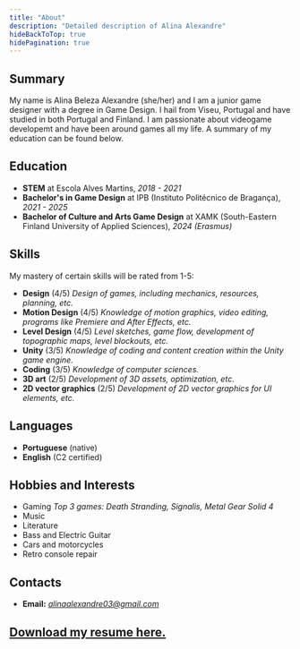 ```yaml
---
title: "About"
description: "Detailed description of Alina Alexandre"
hideBackToTop: true
hidePagination: true
---
```


## Summary
My name is Alina Beleza Alexandre (she/her) and I am a junior game designer with a degree in Game Design. I hail from Viseu, Portugal and have studied in both Portugal and Finland. I am passionate about videogame developemt and have been around games all my life. A summary of my education can be found below.

## Education
- **STEM** at Escola Alves Martins, *2018 - 2021* 
- **Bachelor's in Game Design** at IPB (Instituto Politécnico de Bragança), *2021 - 2025* 
- **Bachelor of Culture and Arts Game Design** at XAMK (South-Eastern Finland University of Applied Sciences), *2024 (Erasmus)*

## Skills
My mastery of certain skills will be rated from 1-5:
- **Design** (4/5)
*Design of games, including mechanics, resources, planning, etc.*
- **Motion Design** (4/5)
*Knowledge of motion graphics, video editing, programs like Premiere and After Effects, etc.*
- **Level Design** (4/5)
*Level sketches, game flow, development of topographic maps, level blockouts, etc.*
- **Unity** (3/5)
*Knowledge of coding and content creation within the Unity game engine.*
- **Coding** (3/5)
*Knowledge of computer sciences.*
- **3D art** (2/5)
*Development of 3D assets, optimization, etc.*
- **2D vector graphics** (2/5)
*Development of 2D vector graphics for UI elements, etc.*

## Languages
- **Portuguese** (native)
- **English** (C2 certified)

## Hobbies and Interests
- Gaming
*Top 3 games: Death Stranding, Signalis, Metal Gear Solid 4*
- Music
- Literature
- Bass and Electric Guitar
- Cars and motorcycles
- Retro console repair
## Contacts
- **Email:** *alinaalexandre03@gmail.com*


## [Download my resume here.](downloads/test.jpg)

